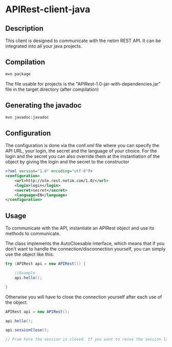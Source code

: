 # APIRest-client-java

## Description
This client is designed to communicate with the netim REST API.
It can be integrated into all your java projects.

## Compilation
```bash
mvn package
```

The file usable for projects is the "APIRest-1.0-jar-with-dependencies.jar" file in the target directory (after compilation)

## Generating the javadoc
```bash
mvn javadoc:javadoc
```

## Configuration
The configuration is done via the conf.xml file where you can specify the API URL, your login, the secret and the language of your choice.
For the login and the secret you can also override them at the instantiation of the object by giving the login and the secret to the constructor

```xml
<?xml version="1.0" encoding="utf-8"?>
<configuration>
    <url>http://ote.rest.netim.com/1.0/</url>
    <login>login</login>
    <secret>secret</secret>
    <language>EN</language>
</configuration>
```

## Usage
To communicate with the API, instantiate an APIRest object and use its methods to communicate.

The class implements the AutoCloesable interface, which means that if you don't want to handle the connection/disconnection yourself, you can simply use the object like this:

```java
try (APIRest api = new APIRest()) {

    //Example
    api.hello();

}
```

Otherwise you will have to close the connection yourself after each use of the object.

```java
APIRest api = new APIRest();

api.hello();

api.sessionClose();

// From here the session is closed. If you want to reuse the session later you will have to do api.sessionOpen();
```